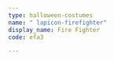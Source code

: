 ```yaml
---
type: halloween-costumes
name: " lapicon-firefighter"
display_name: Fire Fighter
code: efa3

---
```

